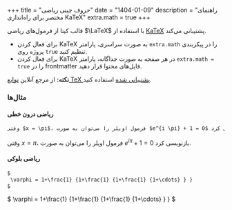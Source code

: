 +++
title = "حروف چینی ریاضی"
date = "1404-01-09"
description = "راهنمای مختصر برای راه‌اندازی KaTeX"
extra.math = true
+++

قالب کیتا از فرمول‌های ریاضی $\LaTeX$ با استفاده از [KaTeX](https://katex.org/) پشتیبانی می‌کند.

<!--more-->

- برای فعال کردن KaTeX به صورت سراسری، پارامتر `extra.math` را در پیکربندی پروژه روی `true` تنظیم کنید.
- برای فعال کردن KaTeX در هر صفحه به صورت جداگانه، پارامتر `extra.math = true` را در frontmatter فایل‌های محتوا قرار دهید.

**نکته:** از مرجع آنلاین [توابع TeX پشتیبانی شده](https://katex.org/docs/supported.html) استفاده کنید.

### مثال‌ها

#### ریاضی درون خطی

```markdown
وقتی $x = \pi$، فرمول اویلر را می‌توان به صورت $e^{i \pi} + 1 = 0$ بازنویسی کرد.
```

وقتی $x = \pi$، فرمول اویلر را می‌توان به صورت $e^{i \pi} + 1 = 0$ بازنویسی کرد.

#### ریاضی بلوکی

```markdown
$
 \varphi = 1+\frac{1} {1+\frac{1} {1+\frac{1} {1+\cdots} } }
$
```

$
 \varphi = 1+\frac{1} {1+\frac{1} {1+\frac{1} {1+\cdots} } }
$